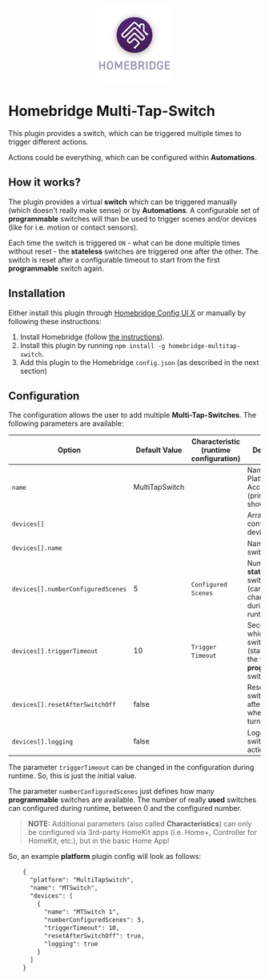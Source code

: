 <p align="center">
<img src="https://github.com/homebridge/branding/raw/master/logos/homebridge-wordmark-logo-vertical.png" width="150" alt="Homebridge">
</p>

# Homebridge Multi-Tap-Switch

This plugin provides a switch, which can be triggered multiple times to trigger different actions.

Actions could be everything, which can be configured within **Automations**.

## How it works?

The plugin provides a virtual **switch** which can be triggered manually (which doesn't really make sense) or
by **Automations**. A configurable set of **programmable** switches will than be used to
trigger scenes and/or devices (like for i.e. motion or contact sensors).

Each time the switch is triggered ```ON``` - what can be done multiple times without reset - the **stateless** switches
are triggered one after the other.
The switch is reset after a configurable timeout to start from the first **programmable** switch again. 

## Installation

Either install this plugin through [Homebridge Config UI X](https://github.com/oznu/homebridge-config-ui-x)
or manually by following these instructions:

1. Install Homebridge (follow [the instructions](https://github.com/homebridge/homebridge/wiki)).
2. Install this plugin by running `npm install -g homebridge-multitap-switch`.
3. Add this plugin to the Homebridge `config.json` (as described in the next section)

## Configuration

The configuration allows the user to add multiple **Multi-Tap-Switches**. The following parameters are available:

| Option                             | Default Value  | Characteristic (runtime configuration) | Description                                                                               |
|------------------------------------|----------------|----------------------------------------|-------------------------------------------------------------------------------------------|
| `name`                             | MultiTapSwitch |                                        | Name of the Platform Accessory (primarily shown in logs)                                  |
| `devices[]`                        |                |                                        | Array of configured devices                                                               |
| `devices[].name`                   |                |                                        | Name of the switch                                                                        |
| `devices[].numberConfiguredScenes` | 5              | `Configured Scenes`                    | Number of **stateless** switches (cannot be changed during runtime)                       |
| `devices[].triggerTimeout`         | 10             | `Trigger Timeout`                      | Seconds, after which the switch is reset (starting from the first **programmable** switch |
| `devices[].resetAfterSwitchOff`    | false          |                                        | Reset the switch (like after timeout), when it is turned ```OFF```.                       |
| `devices[].logging`                | false          |                                        | Logging of switch/trigger actions.                                                        |

The parameter ```triggerTimeout``` can be changed in the configuration during runtime. So, this is just the initial value.

The parameter ```numberConfiguredScenes``` just defines how many **programmable** switches are available. The number of
really **used** switches can configured during runtime, between 0 and the configured number.

> **NOTE:** Additional parameters (also called **Characteristics**) can only be configured via 3rd-party HomeKit apps (i.e.
> Home+, Controller for HomeKit, etc.), but in the basic Home App!

So, an example **platform** plugin config will look as follows:

````
    {
      "platform": "MultiTapSwitch",
      "name": "MTSwitch",
      "devices": [
        {
          "name": "MTSwitch 1",
          "numberConfiguredScenes": 5,
          "triggerTimeout": 10,
          "resetAfterSwitchOff": true,
          "logging": true
        }
      ]
    }
````
